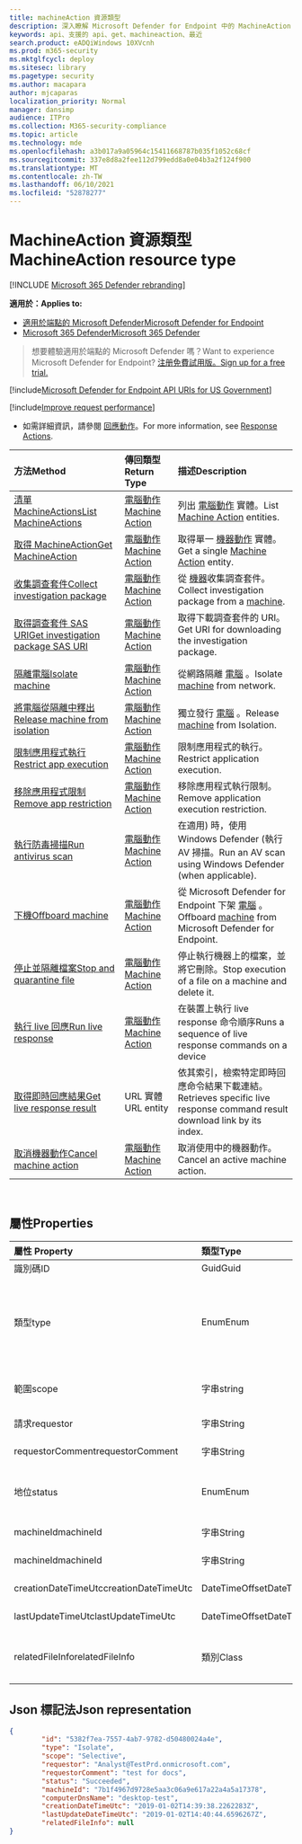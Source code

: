 ```yaml
---
title: machineAction 資源類型
description: 深入瞭解 Microsoft Defender for Endpoint 中的 MachineAction 資源類型的方法和屬性。
keywords: api、支援的 api、get、machineaction、最近
search.product: eADQiWindows 10XVcnh
ms.prod: m365-security
ms.mktglfcycl: deploy
ms.sitesec: library
ms.pagetype: security
ms.author: macapara
author: mjcaparas
localization_priority: Normal
manager: dansimp
audience: ITPro
ms.collection: M365-security-compliance
ms.topic: article
ms.technology: mde
ms.openlocfilehash: a3b017a9a05964c15411668787b035f1052c68cf
ms.sourcegitcommit: 337e8d8a2fee112d799edd8a0e04b3a2f124f900
ms.translationtype: MT
ms.contentlocale: zh-TW
ms.lasthandoff: 06/10/2021
ms.locfileid: "52878277"
---
```

# <a name="machineaction-resource-type"></a><span data-ttu-id="d670c-104">MachineAction 資源類型</span><span class="sxs-lookup"><span data-stu-id="d670c-104">MachineAction resource type</span></span>

[!INCLUDE [Microsoft 365 Defender rebranding](../../includes/microsoft-defender.md)]

<span data-ttu-id="d670c-105">**適用於：**</span><span class="sxs-lookup"><span data-stu-id="d670c-105">**Applies to:**</span></span>
- [<span data-ttu-id="d670c-106">適用於端點的 Microsoft Defender</span><span class="sxs-lookup"><span data-stu-id="d670c-106">Microsoft Defender for Endpoint</span></span>](https://go.microsoft.com/fwlink/p/?linkid=2154037)
- [<span data-ttu-id="d670c-107">Microsoft 365 Defender</span><span class="sxs-lookup"><span data-stu-id="d670c-107">Microsoft 365 Defender</span></span>](https://go.microsoft.com/fwlink/?linkid=2118804)

> <span data-ttu-id="d670c-108">想要體驗適用於端點的 Microsoft Defender 嗎？</span><span class="sxs-lookup"><span data-stu-id="d670c-108">Want to experience Microsoft Defender for Endpoint?</span></span> [<span data-ttu-id="d670c-109">注册免費試用版。</span><span class="sxs-lookup"><span data-stu-id="d670c-109">Sign up for a free trial.</span></span>](https://www.microsoft.com/microsoft-365/windows/microsoft-defender-atp?ocid=docs-wdatp-exposedapis-abovefoldlink) 


[!include[Microsoft Defender for Endpoint API URIs for US Government](../../includes/microsoft-defender-api-usgov.md)]

[!include[Improve request performance](../../includes/improve-request-performance.md)]


- <span data-ttu-id="d670c-110">如需詳細資訊，請參閱 [回應動作](respond-machine-alerts.md)。</span><span class="sxs-lookup"><span data-stu-id="d670c-110">For more information, see [Response Actions](respond-machine-alerts.md).</span></span> 

| <span data-ttu-id="d670c-111">方法</span><span class="sxs-lookup"><span data-stu-id="d670c-111">Method</span></span>                                                            | <span data-ttu-id="d670c-112">傳回類型</span><span class="sxs-lookup"><span data-stu-id="d670c-112">Return Type</span></span>                        | <span data-ttu-id="d670c-113">描述</span><span class="sxs-lookup"><span data-stu-id="d670c-113">Description</span></span>                                                 |
|:------------------------------------------------------------------|:-----------------------------------|:------------------------------------------------------------|
| [<span data-ttu-id="d670c-114">清單 MachineActions</span><span class="sxs-lookup"><span data-stu-id="d670c-114">List MachineActions</span></span>](get-machineactions-collection.md)           | [<span data-ttu-id="d670c-115">電腦動作</span><span class="sxs-lookup"><span data-stu-id="d670c-115">Machine Action</span></span>](machineaction.md) | <span data-ttu-id="d670c-116">列出 [電腦動作](machineaction.md) 實體。</span><span class="sxs-lookup"><span data-stu-id="d670c-116">List [Machine Action](machineaction.md) entities.</span></span>           |
| [<span data-ttu-id="d670c-117">取得 MachineAction</span><span class="sxs-lookup"><span data-stu-id="d670c-117">Get MachineAction</span></span>](get-machineaction-object.md)                  | [<span data-ttu-id="d670c-118">電腦動作</span><span class="sxs-lookup"><span data-stu-id="d670c-118">Machine Action</span></span>](machineaction.md) | <span data-ttu-id="d670c-119">取得單一 [機器動作](machineaction.md) 實體。</span><span class="sxs-lookup"><span data-stu-id="d670c-119">Get a single [Machine Action](machineaction.md) entity.</span></span>     |
| [<span data-ttu-id="d670c-120">收集調查套件</span><span class="sxs-lookup"><span data-stu-id="d670c-120">Collect investigation package</span></span>](collect-investigation-package.md) | [<span data-ttu-id="d670c-121">電腦動作</span><span class="sxs-lookup"><span data-stu-id="d670c-121">Machine Action</span></span>](machineaction.md) | <span data-ttu-id="d670c-122">從 [機器](machine.md)收集調查套件。</span><span class="sxs-lookup"><span data-stu-id="d670c-122">Collect investigation package from a [machine](machine.md).</span></span> |
| [<span data-ttu-id="d670c-123">取得調查套件 SAS URI</span><span class="sxs-lookup"><span data-stu-id="d670c-123">Get investigation package SAS URI</span></span>](get-package-sas-uri.md)       | [<span data-ttu-id="d670c-124">電腦動作</span><span class="sxs-lookup"><span data-stu-id="d670c-124">Machine Action</span></span>](machineaction.md) | <span data-ttu-id="d670c-125">取得下載調查套件的 URI。</span><span class="sxs-lookup"><span data-stu-id="d670c-125">Get URI for downloading the investigation package.</span></span>          |
| [<span data-ttu-id="d670c-126">隔離電腦</span><span class="sxs-lookup"><span data-stu-id="d670c-126">Isolate machine</span></span>](isolate-machine.md)                             | [<span data-ttu-id="d670c-127">電腦動作</span><span class="sxs-lookup"><span data-stu-id="d670c-127">Machine Action</span></span>](machineaction.md) | <span data-ttu-id="d670c-128">從網路隔離 [電腦](machine.md) 。</span><span class="sxs-lookup"><span data-stu-id="d670c-128">Isolate [machine](machine.md) from network.</span></span>                 |
| [<span data-ttu-id="d670c-129">將電腦從隔離中釋出</span><span class="sxs-lookup"><span data-stu-id="d670c-129">Release machine from isolation</span></span>](unisolate-machine.md)            | [<span data-ttu-id="d670c-130">電腦動作</span><span class="sxs-lookup"><span data-stu-id="d670c-130">Machine Action</span></span>](machineaction.md) | <span data-ttu-id="d670c-131">獨立發行 [電腦](machine.md) 。</span><span class="sxs-lookup"><span data-stu-id="d670c-131">Release [machine](machine.md) from Isolation.</span></span>               |
| [<span data-ttu-id="d670c-132">限制應用程式執行</span><span class="sxs-lookup"><span data-stu-id="d670c-132">Restrict app execution</span></span>](restrict-code-execution.md)              | [<span data-ttu-id="d670c-133">電腦動作</span><span class="sxs-lookup"><span data-stu-id="d670c-133">Machine Action</span></span>](machineaction.md) | <span data-ttu-id="d670c-134">限制應用程式的執行。</span><span class="sxs-lookup"><span data-stu-id="d670c-134">Restrict application execution.</span></span>                             |
| [<span data-ttu-id="d670c-135">移除應用程式限制</span><span class="sxs-lookup"><span data-stu-id="d670c-135">Remove app restriction</span></span>](unrestrict-code-execution.md)            | [<span data-ttu-id="d670c-136">電腦動作</span><span class="sxs-lookup"><span data-stu-id="d670c-136">Machine Action</span></span>](machineaction.md) | <span data-ttu-id="d670c-137">移除應用程式執行限制。</span><span class="sxs-lookup"><span data-stu-id="d670c-137">Remove application execution restriction.</span></span>                   |
| [<span data-ttu-id="d670c-138">執行防毒掃描</span><span class="sxs-lookup"><span data-stu-id="d670c-138">Run antivirus scan</span></span>](run-av-scan.md)                              | [<span data-ttu-id="d670c-139">電腦動作</span><span class="sxs-lookup"><span data-stu-id="d670c-139">Machine Action</span></span>](machineaction.md) | <span data-ttu-id="d670c-140">在適用) 時，使用 Windows Defender (執行 AV 掃描。</span><span class="sxs-lookup"><span data-stu-id="d670c-140">Run an AV scan using Windows Defender (when applicable).</span></span>    |
| [<span data-ttu-id="d670c-141">下機</span><span class="sxs-lookup"><span data-stu-id="d670c-141">Offboard machine</span></span>](offboard-machine-api.md)                       | [<span data-ttu-id="d670c-142">電腦動作</span><span class="sxs-lookup"><span data-stu-id="d670c-142">Machine Action</span></span>](machineaction.md) | <span data-ttu-id="d670c-143">從 Microsoft Defender for Endpoint 下架 [電腦](machine.md) 。</span><span class="sxs-lookup"><span data-stu-id="d670c-143">Offboard [machine](machine.md) from Microsoft Defender for Endpoint.</span></span> |
| [<span data-ttu-id="d670c-144">停止並隔離檔案</span><span class="sxs-lookup"><span data-stu-id="d670c-144">Stop and quarantine file</span></span>](stop-and-quarantine-file.md)           | [<span data-ttu-id="d670c-145">電腦動作</span><span class="sxs-lookup"><span data-stu-id="d670c-145">Machine Action</span></span>](machineaction.md) | <span data-ttu-id="d670c-146">停止執行機器上的檔案，並將它刪除。</span><span class="sxs-lookup"><span data-stu-id="d670c-146">Stop execution of a file on a machine and delete it.</span></span>        |
| [<span data-ttu-id="d670c-147">執行 live 回應</span><span class="sxs-lookup"><span data-stu-id="d670c-147">Run live response</span></span>](run-live-response.md)                     | [<span data-ttu-id="d670c-148">電腦動作</span><span class="sxs-lookup"><span data-stu-id="d670c-148">Machine Action</span></span>](machineaction.md)  | <span data-ttu-id="d670c-149">在裝置上執行 live response 命令順序</span><span class="sxs-lookup"><span data-stu-id="d670c-149">Runs a sequence of live response commands on a device</span></span>                       |
| [<span data-ttu-id="d670c-150">取得即時回應結果</span><span class="sxs-lookup"><span data-stu-id="d670c-150">Get live response result</span></span>](get-live-response-result.md) | <span data-ttu-id="d670c-151">URL 實體</span><span class="sxs-lookup"><span data-stu-id="d670c-151">URL entity</span></span>      | <span data-ttu-id="d670c-152">依其索引，檢索特定即時回應命令結果下載連結。</span><span class="sxs-lookup"><span data-stu-id="d670c-152">Retrieves specific live response command result download link by its index.</span></span> |
|[<span data-ttu-id="d670c-153">取消機器動作</span><span class="sxs-lookup"><span data-stu-id="d670c-153">Cancel machine action</span></span>](cancel-machine-action.md)                                | [<span data-ttu-id="d670c-154">電腦動作</span><span class="sxs-lookup"><span data-stu-id="d670c-154">Machine Action</span></span>](machineaction.md)  | <span data-ttu-id="d670c-155">取消使用中的機器動作。</span><span class="sxs-lookup"><span data-stu-id="d670c-155">Cancel an active machine action.</span></span>                                            |

<br>

## <a name="properties"></a><span data-ttu-id="d670c-156">屬性</span><span class="sxs-lookup"><span data-stu-id="d670c-156">Properties</span></span>

| <span data-ttu-id="d670c-157">屬性	</span><span class="sxs-lookup"><span data-stu-id="d670c-157">Property</span></span>            | <span data-ttu-id="d670c-158">類型</span><span class="sxs-lookup"><span data-stu-id="d670c-158">Type</span></span>           | <span data-ttu-id="d670c-159">描述</span><span class="sxs-lookup"><span data-stu-id="d670c-159">Description</span></span>                                                                                                                                                                                                    |
|:--------------------|:---------------|:---------------------------------------------------------------------------------------------------------------------------------------------------------------------------------------------------------------|
| <span data-ttu-id="d670c-160">識別碼</span><span class="sxs-lookup"><span data-stu-id="d670c-160">ID</span></span>                  | <span data-ttu-id="d670c-161">Guid</span><span class="sxs-lookup"><span data-stu-id="d670c-161">Guid</span></span>           | <span data-ttu-id="d670c-162">[機器動作](machineaction.md)實體的身分識別。</span><span class="sxs-lookup"><span data-stu-id="d670c-162">Identity of the [Machine Action](machineaction.md) entity.</span></span>                                                                                                                                                     |
| <span data-ttu-id="d670c-163">類型</span><span class="sxs-lookup"><span data-stu-id="d670c-163">type</span></span>                | <span data-ttu-id="d670c-164">Enum</span><span class="sxs-lookup"><span data-stu-id="d670c-164">Enum</span></span>           | <span data-ttu-id="d670c-165">動作的類型。</span><span class="sxs-lookup"><span data-stu-id="d670c-165">Type of the action.</span></span> <span data-ttu-id="d670c-166">可能的值為： "RunAntiVirusScan"、"下架"、"CollectInvestigationPackage"、"隔離"、"Unisolate"、"StopAndQuarantineFile"、"RestrictCodeExecution" 和 "UnrestrictCodeExecution"</span><span class="sxs-lookup"><span data-stu-id="d670c-166">Possible values are: "RunAntiVirusScan", "Offboard", "CollectInvestigationPackage", "Isolate", "Unisolate", "StopAndQuarantineFile", "RestrictCodeExecution" and "UnrestrictCodeExecution"</span></span> |
| <span data-ttu-id="d670c-167">範圍</span><span class="sxs-lookup"><span data-stu-id="d670c-167">scope</span></span>               | <span data-ttu-id="d670c-168">字串</span><span class="sxs-lookup"><span data-stu-id="d670c-168">string</span></span>         | <span data-ttu-id="d670c-169">動作的範圍。</span><span class="sxs-lookup"><span data-stu-id="d670c-169">Scope of the action.</span></span> <span data-ttu-id="d670c-170">"Full" 或 "選擇性" 進行隔離，"Quick" 或 "Full" 表示防病毒掃描。</span><span class="sxs-lookup"><span data-stu-id="d670c-170">"Full" or "Selective" for Isolation, "Quick" or "Full" for Anti-Virus scan.</span></span>                                                                                                   |
| <span data-ttu-id="d670c-171">請求</span><span class="sxs-lookup"><span data-stu-id="d670c-171">requestor</span></span>           | <span data-ttu-id="d670c-172">字串</span><span class="sxs-lookup"><span data-stu-id="d670c-172">String</span></span>         | <span data-ttu-id="d670c-173">執行動作之人員的身分識別。</span><span class="sxs-lookup"><span data-stu-id="d670c-173">Identity of the person that executed the action.</span></span>                                                                                                                                                               |
| <span data-ttu-id="d670c-174">requestorComment</span><span class="sxs-lookup"><span data-stu-id="d670c-174">requestorComment</span></span>    | <span data-ttu-id="d670c-175">字串</span><span class="sxs-lookup"><span data-stu-id="d670c-175">String</span></span>         | <span data-ttu-id="d670c-176">發出動作時所撰寫的批註。</span><span class="sxs-lookup"><span data-stu-id="d670c-176">Comment that was written when issuing the action.</span></span>                                                                                                                                                              |
| <span data-ttu-id="d670c-177">地位</span><span class="sxs-lookup"><span data-stu-id="d670c-177">status</span></span>              | <span data-ttu-id="d670c-178">Enum</span><span class="sxs-lookup"><span data-stu-id="d670c-178">Enum</span></span>           | <span data-ttu-id="d670c-179">命令的目前狀態。</span><span class="sxs-lookup"><span data-stu-id="d670c-179">Current status of the command.</span></span> <span data-ttu-id="d670c-180">可能的值為：「擱置」、「InProgress」、「成功」、「失敗」、「超時」和「取消」。</span><span class="sxs-lookup"><span data-stu-id="d670c-180">Possible values are: "Pending", "InProgress", "Succeeded", "Failed", "TimeOut" and "Canceled".</span></span>                                                                                 |
| <span data-ttu-id="d670c-181">machineId</span><span class="sxs-lookup"><span data-stu-id="d670c-181">machineId</span></span>           | <span data-ttu-id="d670c-182">字串</span><span class="sxs-lookup"><span data-stu-id="d670c-182">String</span></span>         | <span data-ttu-id="d670c-183">執行動作所在之 [機器](machine.md) 的識別碼。</span><span class="sxs-lookup"><span data-stu-id="d670c-183">ID of the [machine](machine.md) on which the action was executed.</span></span>                                                                                                                                              |
| <span data-ttu-id="d670c-184">machineId</span><span class="sxs-lookup"><span data-stu-id="d670c-184">machineId</span></span>           | <span data-ttu-id="d670c-185">字串</span><span class="sxs-lookup"><span data-stu-id="d670c-185">String</span></span>         | <span data-ttu-id="d670c-186">執行動作所在之 [機器](machine.md) 的名稱。</span><span class="sxs-lookup"><span data-stu-id="d670c-186">Name of the [machine](machine.md) on which the action was executed.</span></span>                                                                                                                                            |
| <span data-ttu-id="d670c-187">creationDateTimeUtc</span><span class="sxs-lookup"><span data-stu-id="d670c-187">creationDateTimeUtc</span></span> | <span data-ttu-id="d670c-188">DateTimeOffset</span><span class="sxs-lookup"><span data-stu-id="d670c-188">DateTimeOffset</span></span> | <span data-ttu-id="d670c-189">動作的建立日期和時間。</span><span class="sxs-lookup"><span data-stu-id="d670c-189">The date and time when the action was created.</span></span>                                                                                                                                                                 |
| <span data-ttu-id="d670c-190">lastUpdateTimeUtc</span><span class="sxs-lookup"><span data-stu-id="d670c-190">lastUpdateTimeUtc</span></span>   | <span data-ttu-id="d670c-191">DateTimeOffset</span><span class="sxs-lookup"><span data-stu-id="d670c-191">DateTimeOffset</span></span> | <span data-ttu-id="d670c-192">動作狀態更新的最後日期和時間。</span><span class="sxs-lookup"><span data-stu-id="d670c-192">The last date and time when the action status was updated.</span></span>                                                                                                                                                     |
| <span data-ttu-id="d670c-193">relatedFileInfo</span><span class="sxs-lookup"><span data-stu-id="d670c-193">relatedFileInfo</span></span>     | <span data-ttu-id="d670c-194">類別</span><span class="sxs-lookup"><span data-stu-id="d670c-194">Class</span></span>          | <span data-ttu-id="d670c-195">包含兩個屬性。</span><span class="sxs-lookup"><span data-stu-id="d670c-195">Contains two Properties.</span></span> <span data-ttu-id="d670c-196">字串 ```fileIdentifier``` ，列舉的 ```fileIdentifierType``` 可能值為 "Sha1"，"Sha256"，"Md5"。</span><span class="sxs-lookup"><span data-stu-id="d670c-196">string ```fileIdentifier```, Enum ```fileIdentifierType``` with the possible values: "Sha1", "Sha256" and "Md5".</span></span>                                                                         |



## <a name="json-representation"></a><span data-ttu-id="d670c-197">Json 標記法</span><span class="sxs-lookup"><span data-stu-id="d670c-197">Json representation</span></span>

```json
{
        "id": "5382f7ea-7557-4ab7-9782-d50480024a4e",
        "type": "Isolate",
        "scope": "Selective",
        "requestor": "Analyst@TestPrd.onmicrosoft.com",
        "requestorComment": "test for docs",
        "status": "Succeeded",
        "machineId": "7b1f4967d9728e5aa3c06a9e617a22a4a5a17378",
        "computerDnsName": "desktop-test",
        "creationDateTimeUtc": "2019-01-02T14:39:38.2262283Z",
        "lastUpdateDateTimeUtc": "2019-01-02T14:40:44.6596267Z",
        "relatedFileInfo": null
}
```
